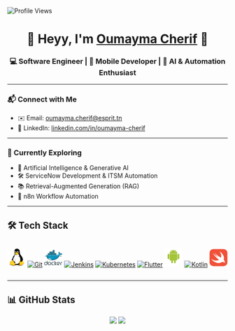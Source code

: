 <!-- Profile Views -->
<p align="left">
  <img src="https://komarev.com/ghpvc/?username=oumayma-cherif&label=Profile%20Views&color=0e75b6&style=flat" alt="Profile Views" />
</p>

<!-- Title & Tagline -->
<h1 align="center">🎀 Heyy, I'm <a href="https://github.com/Oumayma-cherif">Oumayma Cherif</a> 🎀</h1>
<h3 align="center">💻 Software Engineer | 📱 Mobile Developer | 🤖 AI & Automation Enthusiast</h3>

---

### 📬 Connect with Me  
- ✉️ Email: [oumayma.cherif@esprit.tn](mailto:oumayma.cherif@esprit.tn)  
- 💼 LinkedIn: [linkedin.com/in/oumayma-cherif](https://linkedin.com/in/oumayma-cherif)  

---

### 🚀 Currently Exploring  
- 🤖 Artificial Intelligence & Generative AI  
- 🛠 ServiceNow Development & ITSM Automation  
- 📚 Retrieval-Augmented Generation (RAG)  
- 🔄 n8n Workflow Automation  

---

## 🛠 Tech Stack  

<div style="overflow-x: auto; white-space: nowrap;">
  <p align="center" style="display: inline-block;">
    <a href="https://www.linux.org/"><img src="https://raw.githubusercontent.com/devicons/devicon/master/icons/linux/linux-original.svg" width="42" height="42" alt="Linux"/></a>
    <a href="https://git-scm.com/"><img src="https://www.vectorlogo.zone/logos/git-scm/git-scm-icon.svg" width="42" height="42" alt="Git"/></a>
    <a href="https://www.docker.com/"><img src="https://raw.githubusercontent.com/devicons/devicon/master/icons/docker/docker-original-wordmark.svg" width="42" height="42" alt="Docker"/></a>
    <a href="https://www.jenkins.io/"><img src="https://www.vectorlogo.zone/logos/jenkins/jenkins-icon.svg" width="42" height="42" alt="Jenkins"/></a>
    <a href="https://kubernetes.io/"><img src="https://www.vectorlogo.zone/logos/kubernetes/kubernetes-icon.svg" width="42" height="42" alt="Kubernetes"/></a>
    <a href="https://flutter.dev/"><img src="https://www.vectorlogo.zone/logos/flutterio/flutterio-icon.svg" width="42" height="42" alt="Flutter"/></a>
    <a href="https://developer.android.com/"><img src="https://raw.githubusercontent.com/devicons/devicon/master/icons/android/android-original-wordmark.svg" width="42" height="42" alt="Android"/></a>
    <a href="https://kotlinlang.org/"><img src="https://www.vectorlogo.zone/logos/kotlinlang/kotlinlang-icon.svg" width="42" height="42" alt="Kotlin"/></a>
    <a href="https://developer.apple.com/swift/"><img src="https://raw.githubusercontent.com/devicons/devicon/master/icons/swift/swift-original.svg" width="42" height="42" alt="Swift"/></a>
    <a href="https://unity.com/"><img src="https://raw.githubusercontent.com/devicons/devicon/master/icons/unity/unity-original.svg" width="42" height="42" alt="Unity"/></a>
    <a href="https://spring.io/"><img src="https://www.vectorlogo.zone/logos/springio/springio-icon.svg" width="42" height="42" alt="Spring Boot"/></a>
    <a href="https://nodejs.org/"><img src="https://raw.githubusercontent.com/devicons/devicon/master/icons/nodejs/nodejs-original-wordmark.svg" width="42" height="42" alt="Node.js"/></a>
    <a href="https://www.w3.org/html/"><img src="https://raw.githubusercontent.com/devicons/devicon/master/icons/html5/html5-original-wordmark.svg" width="42" height="42" alt="HTML5"/></a>
    <a href="https://www.w3.org/Style/CSS/"><img src="https://raw.githubusercontent.com/devicons/devicon/master/icons/css3/css3-original-wordmark.svg" width="42" height="42" alt="CSS3"/></a>
    <a href="https://www.javascript.com/"><img src="https://raw.githubusercontent.com/devicons/devicon/master/icons/javascript/javascript-original.svg" width="42" height="42" alt="JavaScript"/></a>
    <a href="https://www.java.com/"><img src="https://raw.githubusercontent.com/devicons/devicon/master/icons/java/java-original.svg" width="42" height="42" alt="Java"/></a>
    <a href="https://www.python.org/"><img src="https://raw.githubusercontent.com/devicons/devicon/master/icons/python/python-original.svg" width="42" height="42" alt="Python"/></a>
    <a href="https://learn.microsoft.com/en-us/dotnet/csharp/"><img src="https://raw.githubusercontent.com/devicons/devicon/master/icons/csharp/csharp-original.svg" width="42" height="42" alt="C#"/></a>
    <a href="https://isocpp.org/"><img src="https://raw.githubusercontent.com/devicons/devicon/master/icons/cplusplus/cplusplus-original.svg" width="42" height="42" alt="C++"/></a>
    <a href="https://www.cprogramming.com/"><img src="https://raw.githubusercontent.com/devicons/devicon/master/icons/c/c-original.svg" width="42" height="42" alt="C"/></a>
    <a href="https://www.figma.com/"><img src="https://www.vectorlogo.zone/logos/figma/figma-icon.svg" width="42" height="42" alt="Figma"/></a>
    <a href="https://www.adobe.com/products/photoshop.html"><img src="https://raw.githubusercontent.com/devicons/devicon/master/icons/photoshop/photoshop-line.svg" width="42" height="42" alt="Photoshop"/></a>
    <a href="https://www.adobe.com/products/illustrator.html"><img src="https://raw.githubusercontent.com/devicons/devicon/master/icons/illustrator/illustrator-line.svg" width="42" height="42" alt="Illustrator"/></a>
    <a href="https://www.postman.com/"><img src="https://www.vectorlogo.zone/logos/getpostman/getpostman-icon.svg" width="42" height="42" alt="Postman"/></a>
    <a href="https://www.arduino.cc/"><img src="https://cdn.jsdelivr.net/gh/devicons/devicon/icons/arduino/arduino-original.svg" width="42" height="42" alt="Arduino"/></a>
   <a href="https://www.servicenow.com/" target="_blank">
  <img src="https://cdn.jsdelivr.net/gh/devicons/devicon/icons/servicenow/servicenow-original.svg" width="42" height="42" alt="ServiceNow"/>
</a>
<a href="https://n8n.io/" target="_blank">
  <img src="https://raw.githubusercontent.com/n8n-io/n8n/master/assets/n8n-logo.png" width="42" height="42" alt="n8n"/>
</a>
  </p>
</div>


---

## 📊 GitHub Stats  
<p align="center">
  <img src="https://github-readme-stats.vercel.app/api?username=Oumayma-cherif&show_icons=true&theme=tokyonight" height="165" />
  <img src="https://github-readme-streak-stats.herokuapp.com/?user=Oumayma-cherif&theme=tokyonight" height="165" />
</p>
